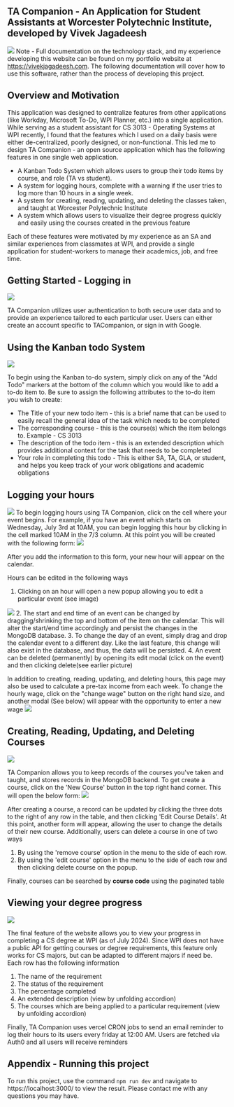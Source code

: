 ## TA Companion - An Application for Student Assistants at Worcester Polytechnic Institute, developed by Vivek Jagadeesh 
<img src="./public/final-hero.png">
Note - Full documentation on the technology stack, and my experience developing this website can be found on my portfolio website at <a href="https://vivekjagadeesh.com">https://vivekjagadeesh.com</a>. The following documentation will cover how to use this software, rather than the process of developing this project.

<h2>Overview and Motivation</h2>
<p>
    This application was designed to centralize features from other applications (like Workday, Microsoft To-Do, WPI Planner, etc.) into a single application. 
    While serving as a student assistant for CS 3013 - Operating Systems at WPI recently,  I found that the features which I used on a daily basis were either de-centralized, 
    poorly designed, or non-functional. This led me to design TA Companion - an open source application which has the following features in one single web application. </p>
<ul>
<li> A Kanban Todo System which allows users to group their todo items by course, and role (TA vs student). </li>
<li> A system for logging hours, complete with a warning if the user tries to log more than 10 hours in a single week. </li>
<li> A system for creating, reading, updating, and deleting the classes taken, and taught at Worcester Polytechnic Institute </li>
<li> A system which allows users to visualize their degree progress quickly and easily using the courses created in the previous feature</li>
</ul>
Each of these features were motivated by my experience as an SA and similar experiences from classmates at WPI, and provide a single application for student-workers to manage their academics, job, and free time. 

<h2>Getting Started - Logging in</h2>
<img src="./public/auth0-signin.png">
<p>TA Companion utilizes user authentication to both secure user data and to provide an experience tailored to each particular user. Users can either create an account specific to TACompanion, or sign in with Google. </p>

<h2>Using the Kanban todo System</h2>
<img src="./public/kanban.png">
<p>To begin using the Kanban to-do system, simply click on any of the "Add Todo" markers at the bottom of the column which you would like to add a to-do item to. Be sure to assign the following attributes to the to-do item you wish to create: </p>
<ul>
    <li>The Title of your new todo item - this is a brief name that can be used to easily recall the general idea of the task which needs to be completed</li>
    <li>The corresponding course -  this is the course(s) which the item belongs to. Example - CS 3013</li>
    <li>The description of the todo item - this is an extended description which provides additional context for the task that needs to be completed</li>
    <li>Your role in completing this todo - This is either SA, TA, GLA, or student, and helps you keep track of your work obligations and academic obligations</li>
</ul>

<h2>Logging your hours</h2>
<img src="./public/hours.png">
To begin logging hours using TA Companion, click on the cell where your event begins. For example, if you have an event which starts on Wednesday, July 3rd at 10AM, you can begin logging this hour by clicking in the cell marked 10AM in the 7/3 column. At this point you will be created with the following form:
<img src="./public/create-hour-modal.png">

After you add the information to this form, your new hour will appear on the calendar.

Hours can be edited in the following ways 
1. Clicking on an hour will open a new popup allowing you to edit a particular event (see image)
<img src="./public/edit-event.png">
2. The start and end time of an event can be changed by dragging/shrinking the top and bottom of the item on the calendar. This will alter the start/end time accordingly and persist the changes in the MongoDB database. 
3. To change the day of an event, simply drag and drop the calendar event to a different day. Like the last feature, this change will also exist in the database, and thus, the data will be persisted. 
4. An event can be deleted (permanently) by opening its edit modal (click on the event) and then clicking delete(see earlier picture)

In addition to creating, reading, updating, and deleting hours, this page may also be used to calculate a pre-tax income from each week. To change the hourly wage, click on the "change wage" button on the right hand size, and another modal (See below) will appear with the opportunity to enter a new wage
<img src="./public/change-wage.png">

<h2>Creating, Reading, Updating, and Deleting Courses</h2>
<img src="./public/courses-page.png">

TA Companion allows you to keep records of the courses you've taken and taught, and stores records in the MongoDB backend. 
To get create a course, click on the 'New Course' button in the top right hand corner. This will open the below form: 
<img src = "./public/add-course-modal.png"/>

After creating a course, a record can be updated by clicking the three dots to the right of any row in the table, and then clicking 'Edit Course Details'. At this point, another form will appear, allowing the user to change the details of their new course. 
Additionally, users can delete a course in one of two ways 
1. By using the 'remove course' option in the menu to the side of each row. 
2. By using the 'edit course' option in the menu to the side of each row and then clicking delete course on the popup. 

Finally, courses can be searched by <strong>course code</strong> using the paginated table

<h2>Viewing your degree progress</h2>
<img src="./public/trackingSheet.png">

The final feature of the website allows you to view your progress in completing a CS degree at WPI (as of July 2024). Since WPI does not have a public API for getting courses or degree requirements, this feature only works for CS majors, but can be adapted to different majors if need be. 
Each row has the following information
1. The name of the requirement 
2. The status of the requirement 
3. The percentage completed 
4. An extended description (view by unfolding accordion)
5. The courses which are being applied to a particular requirement (view by unfolding accordion)

Finally, TA Companion uses vercel CRON jobs to send an email reminder to log their hours to its users every friday at 12:00 AM. Users are fetched via Auth0 and all users will receive reminders 

<h2>Appendix - Running this project</h2>
To run this project, use the command <code>npm run dev</code> and navigate to https://localhost:3000/ to view the result. Please contact me with any questions you may have. 
